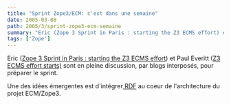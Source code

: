 ```yaml
---
title: "Sprint Zope3/ECM: c'est dans une semaine"
date: 2005-03-08
path: 2005/3/sprint-zope3-ecm-semaine
summary: "Eric (Zope 3 Sprint in Paris : starting the Z3 ECMS effort) et Paul Everitt (Z3 ECMS effort starts) sont en pleine discussion, par blogs interpos&#233;s, pour pr&#233;parer le sprint."
tags: ['Zope']
---
```



Eric (<a href="http://blogs.nuxeo.com/sections/blogs/eric_barroca/2005_03_07_zope_3_sprint_in_paris">Zope 3 Sprint in Paris : starting the Z3 ECMS effort</a>) et 
Paul Everitt (<a href="http://radio.weblogs.com/0116506/2005/03/06.html#a292">Z3
ECMS effort starts)</a> sont en pleine discussion, par blogs 
interpos&#233;s, pour pr&#233;parer le sprint.

Une des id&#233;es &#233;mergentes est d'int&#233;grer<a href="http://blogs.nuxeo.com/sections/aggregators/all_posts/archive_view?category=rdf">
RDF</a> au coeur de l'architecture du projet ECM/Zope3. 

